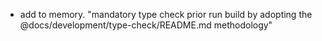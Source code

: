- add to memory. "mandatory type check prior run build by adopting the @docs/development/type-check/README.md methodology"